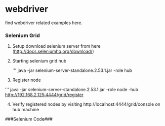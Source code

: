 

# webdriver
find webdriver related examples here.


### Selenium Grid ###
1. Setup
   download selenium server from here (http://docs.seleniumhq.org/download/)
2. Starting selenium grid hub
   
   ''' java -jar selenium-server-standalone.2.53.1.jar -role hub
3. Register node

''' java -jar selenium-server-standalone.2.53.1.jar -role node -hub http://192.168.2.125:4444/grid/register

4. Verify registered nodes by visiting http://localhost:4444/grid/console on hub machine

###Selenium Code###

 

